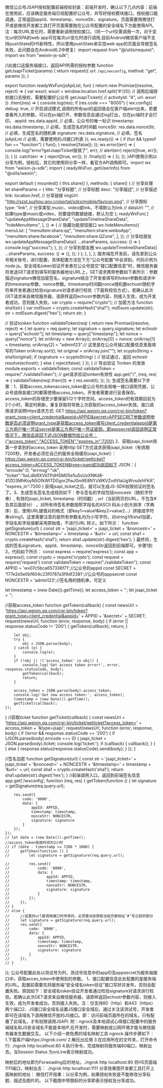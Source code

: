 微信公众号JSAPI授权配置前端授权封装：前端开发时，确认以下几点内容：前端在使用前，应该确定服务端已经配置好公众号，并写好授权模块接口。授权接口能调通，正常返回appId、timestamp、nonceStr、signature。页面需要用微信打开或是微信开发都工具打开页面需要跑在公众号配置的安全域名下方能使用API。注：每次URL变化时，需要重新调用授权接口。（同一个url仅需调用一次，对于变化url的SPA的web app可在每次url变化时进行调用,目前Android微信客户端不支持pushState的H5新特性，所以使用pushState来实现web app的页面会导致签名失败，此问题会在Android6.2中修复）import request from "@/utils/request";
import wx from "weixin-js-sdk";

//此接口这服务端接口，返回API所需的授权参数
function getJsapiTicket(params) {
    return request({
        url: `/api/wxconfig`,
        method: "get",
        params
    });
}

export function readyWxFun(jsApiList, fun) {
    return new Promise((resolve, reject) => {
        var wxurl;
         wxurl = window.location.href.split('#')[0];
        // 调用后端授权接口去授权，需要配置好公众号
        getJsapiTicket({
            // activityId: "4",
            url: wxurl
        })
            .then((res) => {
                console.log(res);
                if (res.code === "8000") {
                    wx.config({
                        debug: true, // 开启调试模式,调用的所有api的返回值会在客户端alert出来，若要查看传入的参数，可以在pc端打开，参数信息会通过log打出，仅在pc端时才会打印。
                        appId: res.data.appId, // 必填，公众号的唯一标识
                        timestamp: res.data.timestamp, // 必填，生成签名的时间戳
                        nonceStr: res.data.nonceStr, // 必填，生成签名的随机串
                        signature: res.data.signature, // 必填，签名
                        jsApiList // 必填，需要使用的JS接口列表
                    });
                    wx.ready(() => {
                        if (fun && typeof fun == "function") {
                            fun();
                        }
                        resolve([false]);
                    });
                    wx.error((err) => {
                        console.log("error?getJsapiTicket报错了", err);
                        // alert(err)
                        reject([true, err]);
                    });
                }
            })
            .catch(err => {
                reject([true, err]);
            })
            .finally(() => { });
    });
}API使用示例以分享为例，授权后，其它的使用同分享一样，看官方API调用即可。import wx from "weixin-js-sdk";
import { readyWxFun ,getUserInfo} from "@utils/weixin";

export default {
 mounted() {
      this.share()
  },
  methods: {
    share() {
      // 分享处理
      let shareParams = {
        title: "分享标题", // 分享标题
        desc: "分享描述", // 分享描述
        link: location.href, // 分享链接
        imgUrl: "http://szst.suzhou.gov.cn/portal/szkx/mobile/favicon.png", // 分享图标
        type: "link", // 分享类型,music、video或link，不填默认为link
        // dataUrl: "", // 如果type是music或video，则要提供数据链接，默认为空
      };
      readyWxFun(
        [
          "updateAppMessageShareData",
          "updateTimelineShareData",
          "hideMenuItems",
        ],
        () => {
          // 隐藏功能按钮接口
          wx.hideMenuItems({
            menuList: [
              "menuItem:share:qq",
              "menuItem:share:weiboApp",
              "menuItem:share:facebook",
              "menuItem:share:QZone",
            ],
          });
          // 分享给朋友
          wx.updateAppMessageShareData({
            ...shareParams,
            success: () => {
              console.log("success");
            },
          });
          // 分享到朋友圈
          wx.updateTimelineShareData({
            ...shareParams,
            success: () => {},
          });
        }
      );
    },
  },
};
服务端在开发前，请先拿到公众号相关账号，进行配置，具体配置方法在下方“公众号配置”中会讲到。代码示例为node.js。安全域名token验证开发者在公众号提交“接口配置信息”时，微信服务器将发送GET请求到填写的服务器地址URL上，GET请求携带参数如下表所示：参数描述signature微信加密签名，signature结合了开发者填写的token参数和请求中的timestamp参数、nonce参数。timestamp时间戳nonce随机数echostr随机字符串开发者通过检验signature对请求进行校验（下面有校验方式）。若确认此次GET请求来自微信服务器，请原样返回echostr参数内容，则接入生效，成为开发者成功，否则接入失败。var crypto = require("crypto");
// 加密方法
function sha1(str) {
  var md5sum = crypto.createHash("sha1");
  md5sum.update(str);
  str = md5sum.digest("hex");
  return str;
}

// 验证tonken
function validateToken(req) {
  return new Promise((resolve, reject) => {
    let query = req.query;
    let signature = query.signature;
    let echostr = query["echostr"];
    let timestamp = query["timestamp"];
    let nonce = query["nonce"];
    let oriArray = new Array();
    oriArray[0] = nonce;
    oriArray[1] = timestamp;
    oriArray[2] = "admin123";// 这里是在公众号接口配置信息里面填写的Token
    oriArray.sort();
    let original = oriArray.join("");
    let scyptoString = sha1(original);
    if (signature == scyptoString) {
      // 验证通过，返回 echostr
      resolve(echostr);
    } else {
      reject(false);
    }
  });
}
// 导出验证 Tonken 的发放
module.exports = validateToken;
const validateToken = require("./validateToken");
// get请求验证tonken有效性
app.get("/", (req, res) => {
    validateToken(req).then((t) => {
        res.send(t);
    });
});
生成签名需要以下步骤：1、获取access_tokenaccess_token是公众号的全局唯一接口调用凭据，公众号调用各接口时都需使用access_token。开发者需要进行妥善保存。access_token的存储至少要保留512个字符空间。access_token的有效期目前为2个小时，需定时刷新，重复获取将导致上次获取的access_token失效。接口调用请求说明https请求方式: GET https://api.weixin.qq.com/cgi-bin/token?grant_type=client_credential&appid=APPID&secret=APPSECRET参数说明参数是否必须说明grant_type是获取access_token填写client_credentialappid是第三方用户唯一凭证secret是第三方用户唯一凭证密钥，即appsecret返回说明正常情况下，微信会返回下述JSON数据包给公众号：{"access_token":"ACCESS_TOKEN","expires_in":7200} 2、获取jsapi_ticket用第一步拿到的access_token 采用http GET方式请求获得jsapi_ticket（有效期7200秒，开发者必须在自己的服务全局缓存jsapi_ticket）：https://api.weixin.qq.com/cgi-bin/ticket/getticket?access_token=ACCESS_TOKEN&type=jsapi成功返回如下
JSON：{   "errcode":0,   "errmsg":"ok",   "ticket":"bxLdikRXVbTPdHSM05e5u5sUoXNKd8-41ZO3MhKoyN5OfkWITDGgnr2fwJ0m9E8NYzWKVZvdVtaUgWvsdshFKA",   "expires_in":7200 } 
获得jsapi_ticket之后，就可以生成JS-SDK权限验证的签名了。3、生成签名签名生成规则如下：参与签名的字段包括noncestr（随机字符串）, 有效的jsapi_ticket, timestamp（时间戳）, url（当前网页的URL，不包含#及其后面部分） 。对所有待签名参数按照字段名的ASCII 码从小到大排序（字典序）后，使用URL键值对的格式（即key1=value1&key2=value2…）拼接成字符串string1。这里需要注意的是所有参数名均为小写字符。对string1作sha1加密，字段名和字段值都采用原始值，不进行URL 转义。如下所示：
function getSignature(url) {
    const str = 'jsapi_ticket=' + jsapi_ticket + '&noncestr=' + NONCESTR + '&timestamp=' + timestamp + '&url=' + url;
    const sha1 = crypto.createHash('sha1');
    return sha1.update(str).digest('hex');
}
最终将，生成的签名signature、appId、timestamp、nonceStr返回到前端即可。步骤1到3，代码如下所示：
const express = require('express');
const app = express();
const crypto = require('crypto');
const request = require('request')
const validateToken = require("./validateToken");
const APPID = 'wx07c5bca657336f71';//公众号的appid
const SECRET = 'f77e2e5e0bf604c23f0787a3f9df2381';//公众号的appsecret
const NONCESTR = 'admin123';//签名用的随机串，可定义

let timestamp = (new Date()).getTime();
let access_token = '';
let jsapi_ticket = '';

//获取access_token
function getToken(callback) {
    const newsUrl = 'https://api.weixin.qq.com/cgi-bin/token?grant_type=client_credential&appid=' + APPID + '&secret=' + SECRET;
    request(newsUrl, function (error, response, body) {
        if (error || response.statusCode != '200') {
            getToken(callback);
            return;
        }

        let obj;
        try {
            obj = JSON.parse(body);
        } catch (e) {
            console.log(e);
        }
        if (!obj || !('access_token' in obj)) {
            console.log('Get access token error!', error, response.statusCode, body);
            getToken(callback);
            return;
        }

        access_token = JSON.parse(body).access_token;
        console.log('Got new access token:', access_token);
        timestamp = (new Date()).getTime();
        getTicket(callback);
    });
}
//获取ticket
function getTicket(callback) {
    const newsUrl = 'https://api.weixin.qq.com/cgi-bin/ticket/getticket?access_token=' + access_token + '&type=jsapi';
    request(newsUrl, function (error, response, body) {
        if (!error && response.statusCode == '200') {
            if (JSON.parse(body).errcode === 0) {
                jsapi_ticket = JSON.parse(body).ticket;
                console.log('ticket:');
                if (callback) {
                    callback();
                }
            }
        } else {
            response.status(response.statusCode).send(body);
        }
    });
}

//签名加密
function getSignature(url) {
    const str = 'jsapi_ticket=' + jsapi_ticket + '&noncestr=' + NONCESTR + '&timestamp=' + timestamp + '&url=' + url;
    const sha1 = crypto.createHash('sha1');
    return sha1.update(str).digest('hex');
}
//前端调用入口，返回到前端签名信息
app.get('/wxconfig', function (req, res) {
    getToken(function () {
        let signature = getSignature(req.query.url);

        res.send({
            code: '8000',
            data: {
                appId: APPID,
                timestamp: timestamp,
                nonceStr: NONCESTR,
                signature: signature
            }
        });
    });
    // let date = (new Date()).getTime();
    //access_token有效时间为2小时
    // if (date - timestamp >= 7200 * 1000) {
    //     getToken(function () {
    //         let signature = getSignature(req.query.url);

    //         res.send({
    //             code: '8000',
    //             data: {
    //                 appId: APPID,
    //                 timestamp: timestamp,
    //                 nonceStr: NONCESTR,
    //                 signature: signature
    //             }
    //         });
    //     });
    // }
    // else {
    //     //这里的url是调用接口时传来的，必须是动态获取当前页面地址‘#’号之前的部分
    //     let signature = getSignature(req.query.url);
    //     res.send({
    //         code: '8000',
    //         data: {
    //             appId: APPID,
    //             timestamp: timestamp,
    //             nonceStr: NONCESTR,
    //             signature: signature
    //         }
    //     });
    // }
});
公众号配置此处以测试号为列，测试号信息中的appID及appsecret为服务端接口中，获取acces_token中使用到的参数。
1、接口配置信息此处配置的是服务端的URL。配置前需要先将服务端“安全域名token验证”接口写好并发布，否则会配置失败。原因如下：安全域名token验证开发者通过检验signature对请求进行校验。若确认此次GET请求来自微信服务器，请原样返回echostr参数内容，则接入生效，成为开发者成功，否则接入失败。注：仅支持80（http）和443（https）两个端口2、JS接口安全域名设置JS接口安全域后，通过关注该测试号，开发者即可在该域名下调用微信开放的JS接口。即：访问前端页面所在的域名，只有配置了此域名，才有权限调用JSAPI.
附：ngrock及本地调试心得接口配置中的服务端域名和JS安全域名不能是本地IP,在开发时，需要映射成公网环境才能与微信服务器发生数据交互。
以下介绍一款免费的域名映射工具 ngrock.操作步骤如下：
1.下载客户端https://ngrok.com/
2.解压出应用
3.在应用所在的文件夹，打开命令行:   ./ngrok http localhost:80
4.执行命令，完成映射将服务端80端口，映射出去。当Session Status 为onLine表示映射成功。 

 映射后的地址即为Forwoading后的地址。./ngrok http localhost:80
 将H5页面端1111端口，映射出去：    ./ngrok http localhost:1111
 分享效果图开发都工具打开上面映射的地址：
 微信打开效果：以分享为例，如果授权失败是不能修改分享标题、描述及图片的。
 以下截图中带图标的分享即表示授权及分享成功。